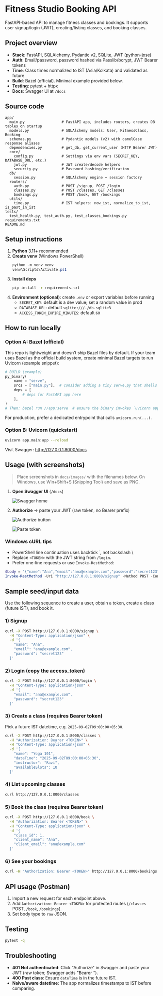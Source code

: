 # Fitness Studio Booking API

FastAPI-based API to manage fitness classes and bookings. It supports user signup/login (JWT), creating/listing classes, and booking classes.

## Project overview
* __Stack__: FastAPI, SQLAlchemy, Pydantic v2, SQLite, JWT (python-jose)
* __Auth__: Email/password, password hashed via Passlib/bcrypt, JWT Bearer tokens
* __Time__: Class times normalized to IST (Asia/Kolkata) and validated as future
* __Build__: Bazel (official). Minimal example provided below.
* __Testing__: pytest + httpx
* __Docs__: Swagger UI at `/docs`

## Source code
```
app/
  main.py                 # FastAPI app, includes routers, creates DB tables on startup
  models.py               # SQLAlchemy models: User, FitnessClass, Booking
  schemas.py              # Pydantic models (v2) with camelCase response aliases
  dependencies.py         # get_db, get_current_user (HTTP Bearer JWT)
  core/
    config.py             # Settings via env vars (SECRET_KEY, DATABASE_URL, etc.)
    jwt.py                # JWT create/decode helpers
    security.py           # Password hashing/verification
  db/
    session.py            # SQLAlchemy engine + session factory
  routers/
    auth.py               # POST /signup, POST /login
    classes.py            # POST /classes, GET /classes
    bookings.py           # POST /book, GET /bookings
  utils/
    time.py               # IST helpers: now_ist, normalize_to_ist, is_past_in_ist
tests/
  test_health.py, test_auth.py, test_classes_bookings.py
requirements.txt
README.md
```

## Setup instructions
1) __Python__ 3.11+ recommended
2) __Create venv__ (Windows PowerShell)
   ```ps1
   python -m venv venv
   venv\Scripts\Activate.ps1
   ```
3) __Install deps__
   ```bash
   pip install -r requirements.txt
   ```
4) __Environment (optional)__: create `.env` or export variables before running
   - `SECRET_KEY`: default is a dev value; set a random value in prod
   - `DATABASE_URL`: default `sqlite:///./db.sqlite3`
   - `ACCESS_TOKEN_EXPIRE_MINUTES`: default `60`

## How to run locally
### Option A: Bazel (official)
This repo is lightweight and doesn’t ship Bazel files by default. If your team uses Bazel as the official build system, create minimal Bazel targets to run Uvicorn (example snippet):
```python
# BUILD (example)
py_binary(
    name = "serve",
    srcs = ["main.py"],  # consider adding a tiny serve.py that shells out to uvicorn
    deps = [
        # deps for FastAPI app here
    ],
)
# Then: bazel run //app:serve  # ensure the binary invokes `uvicorn app.main:app`
```
For production, prefer a dedicated entrypoint that calls `uvicorn.run(...)`.

### Option B: Uvicorn (quickstart)
```bash
uvicorn app.main:app --reload
```
Visit Swagger: http://127.0.0.1:8000/docs

## Usage (with screenshots)
> Place screenshots in `docs/images/` with the filenames below. On Windows, use Win+Shift+S (Snipping Tool) and save as PNG.

1) __Open Swagger UI__ (`/docs`)

   ![Swagger home](docs/images/swagger-overview.png)

2) __Authorize__ → paste your JWT (raw token, no Bearer prefix)

   ![Authorize button](docs/images/swagger-authorize-button.png)

   ![Paste token](docs/images/swagger-authorize-token.png)



### Windows cURL tips
* PowerShell line continuation uses backtick `, not backslash \
* Replace `<TOKEN>` with the JWT string from `/login`.
* Prefer one-line requests or use `Invoke-RestMethod`:

```ps1
$body = '{"name":"Ana","email":"ana@example.com","password":"secret123"}'
Invoke-RestMethod -Uri "http://127.0.0.1:8000/signup" -Method POST -ContentType "application/json" -Body $body
```

## Sample seed/input data
Use the following sequence to create a user, obtain a token, create a class (future IST), and book it.

### 1) Signup
```bash
curl -X POST http://127.0.0.1:8000/signup \
  -H "Content-Type: application/json" \
  -d '{
    "name": "Ana",
    "email": "ana@example.com",
    "password": "secret123"
  }'
```

### 2) Login (copy the access_token)
```bash
curl -X POST http://127.0.0.1:8000/login \
  -H "Content-Type: application/json" \
  -d '{
    "email": "ana@example.com",
    "password": "secret123"
  }'
```

### 3) Create a class (requires Bearer token)
Pick a future IST datetime, e.g. `2025-09-02T09:00:00+05:30`.
```bash
curl -X POST http://127.0.0.1:8000/classes \
  -H "Authorization: Bearer <TOKEN>" \
  -H "Content-Type: application/json" \
  -d '{
    "name": "Yoga 101",
    "dateTime": "2025-09-02T09:00:00+05:30",
    "instructor": "Ravi",
    "availableSlots": 10
  }'
```

### 4) List upcoming classes
```bash
curl http://127.0.0.1:8000/classes
```

### 5) Book the class (requires Bearer token)
```bash
curl -X POST http://127.0.0.1:8000/book \
  -H "Authorization: Bearer <TOKEN>" \
  -H "Content-Type: application/json" \
  -d '{
    "class_id": 1,
    "client_name": "Ana",
    "client_email": "ana@example.com"
  }'
```

### 6) See your bookings
```bash
curl -H "Authorization: Bearer <TOKEN>" http://127.0.0.1:8000/bookings
```

## API usage (Postman)
1) Import a new request for each endpoint above.
2) Add `Authorization: Bearer <TOKEN>` for protected routes (`/classes` POST, `/book`, `/bookings`).
3) Set body type to `raw` JSON.

## Testing
```bash
pytest -q
```

## Troubleshooting
* __401 Not authenticated__: Click "Authorize" in Swagger and paste your JWT (raw token; Swagger adds "Bearer ").
* __400 Past class__: Ensure `dateTime` is in the future IST.
* __Naive/aware datetime__: The app normalizes timestamps to IST before comparing.

